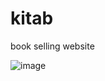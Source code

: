 # kitab
book selling website

![image](https://user-images.githubusercontent.com/90324172/226132907-4e1d1787-06e3-4a49-b038-ea6ac119486c.png)

